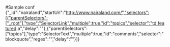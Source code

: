 #Sample conf
{"_id":"nairaland","startUrl":"http://www.nairaland.com/","selectors":[{"parentSelectors":["_root"],"type":"SelectorLink","multiple":true,"id":"topics","selector":"td.featured a","delay":""},{"parentSelectors":["topics"],"type":"SelectorText","multiple":true,"id":"comments","selector":"blockquote","regex":"","delay":""}]}
